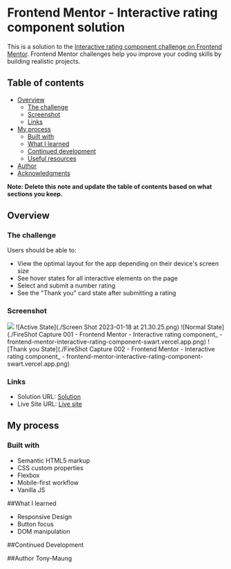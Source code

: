 # Frontend Mentor - Interactive rating component solution

This is a solution to the [Interactive rating component challenge on Frontend Mentor](https://www.frontendmentor.io/challenges/interactive-rating-component-koxpeBUmI). Frontend Mentor challenges help you improve your coding skills by building realistic projects. 

## Table of contents

- [Overview](#overview)
  - [The challenge](#the-challenge)
  - [Screenshot](#screenshot)
  - [Links](#links)
- [My process](#my-process)
  - [Built with](#built-with)
  - [What I learned](#what-i-learned)
  - [Continued development](#continued-development)
  - [Useful resources](#useful-resources)
- [Author](#author)
- [Acknowledgments](#acknowledgments)

**Note: Delete this note and update the table of contents based on what sections you keep.**

## Overview

### The challenge

Users should be able to:

- View the optimal layout for the app depending on their device's screen size
- See hover states for all interactive elements on the page
- Select and submit a number rating
- See the "Thank you" card state after submitting a rating

### Screenshot

![](./screenshot.jpg)
![Active State](./Screen Shot 2023-01-18 at 21.30.25.png)
![Normal State](./FireShot Capture 001 - Frontend Mentor - Interactive rating component_ - frontend-mentor-interactive-rating-component-swart.vercel.app.png)
![Thank you State](./FireShot Capture 002 - Frontend Mentor - Interactive rating component_ - frontend-mentor-interactive-rating-component-swart.vercel.app.png)
### Links

- Solution URL: [Solution](https://frontend-mentor-interactive-rating-component-swart.vercel.app/)
- Live Site URL: [Live site](https://frontend-mentor-interactive-rating-component-swart.vercel.app/)

## My process

### Built with

- Semantic HTML5 markup
- CSS custom properties
- Flexbox
- Mobile-first workflow
- Vanilla JS

##What I learned
- Responsive Design
- Button focus
- DOM manipulation

##Continued Development

##Author 
Tony-Maung
